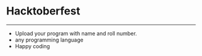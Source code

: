 # Hacktoberfest
-----------------
- Upload your program with name and roll number.
- any programming language
- Happy coding
